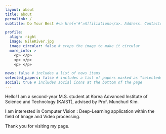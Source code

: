 ```yaml
---
layout: about
title: about
permalink: /
subtitle: Do Your Best #<a href='#'>Affiliations</a>. Address. Contacts. Moto. Etc.

profile:
  align: right
  image: NileRiver.jpg
  image_circular: false # crops the image to make it circular
  more_info: >
    <p> </p>
    <p> </p>
    <p> </p>

news: false # includes a list of news items
selected_papers: false # includes a list of papers marked as "selected={true}"
social: true # includes social icons at the bottom of the page
---
```


Hello!
I am a second-year M.S. student at Korea Advanced Institute of Science and Technology (KAIST), advised by Prof. Munchurl Kim.  

I am interested in Computer Vision : Deep-Learning application within the field of Image and Video processing.  

Thank you for visiting my page.

<!-- My research areas include Super-Resolution, Video Motion Deblurring, Depth Estimation, and Novel View Synthesis(Neural Radiance Fields, and Gaussian Splatting). I'm also interested in Generative foundation models. -->

<!-- Write your biography here. Tell the world about yourself. Link to your favorite [subreddit](http://reddit.com). You can put a picture in, too. The code is already in, just name your picture `prof_pic.jpg` and put it in the `img/` folder.

Put your address / P.O. box / other info right below your picture. You can also disable any of these elements by editing `profile` property of the YAML header of your `_pages/about.md`. Edit `_bibliography/papers.bib` and Jekyll will render your [publications page](/al-folio/publications/) automatically.

Link to your social media connections, too. This theme is set up to use [Font Awesome icons](https://fontawesome.com/) and [Academicons](https://jpswalsh.github.io/academicons/), like the ones below. Add your Facebook, Twitter, LinkedIn, Google Scholar, or just disable all of them. -->
